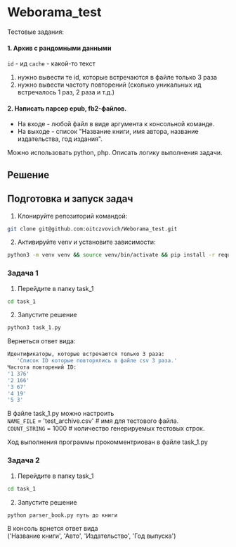 # Weborama_test

Тестовые задания:  

#### 1. Архив с рандомными данными
`id` - ид
`cache` - какой-то текст  
1) нужно вывести те id, которые встречаются в файле только 3 раза
2) нужно вывести частоту повторений (сколько уникальных ид встречалось 1 раз, 2
раза и т.д.)

#### 2. Написать парсер epub, fb2-файлов.
- На входе - любой файл в виде аргумента к консольной команде.
- На выходе - список "Название книги, имя автора, название издательства, год издания".   

Можно использовать python, php.
Описать логику выполнения задачи.

## Решение

## Подготовка и запуск задач

1. Клонируйте репозиторий командой:
```bash
git clone git@github.com:oitczvovich/Weborama_test.git
``` 

2. Активируйте venv и установите зависимости:

``` bash
python3 -m venv venv && source venv/bin/activate && pip install -r requirements.txt

```

### Задача 1

1. Перейдите в папку task_1
```bash
cd task_1
```
2. Запустите решение
```bash
python3 task_1.py
```
Вернеться ответ вида:  
```bash
Идентификаторы, которые встречаются только 3 раза:
   'Список ID которые повторялись в файле csv 3 раза.'
Частота повторений ID:
'1 376'
'2 166'
'3 67'
'4 19'
'5 3'

```
   
В файле task_1.py можно настроить  
`NAME_FILE` = 'test_archive.csv' # имя для тестового файла.  
`COUNT_STRING` = 1000  # количество генерируемых тестовых строк.

Ход выполнения программы прокомментриован в файле task_1.py


### Задача 2
1. Перейдите в папку task_1
```bash
cd task_1
```

2. Запустите решение
```bash
python parser_book.py путь до книги
```
В консоль врнется ответ вида  
('Название книги', 'Авто', 'Издательство', 'Год выпуска')